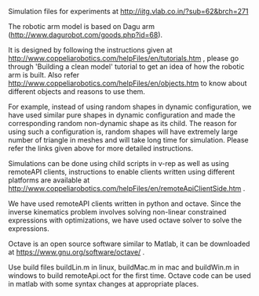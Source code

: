 Simulation files for experiments at http://iitg.vlab.co.in/?sub=62&brch=271

The robotic arm model is based on Dagu arm (http://www.dagurobot.com/goods.php?id=68). 

It is designed by following the instructions given at http://www.coppeliarobotics.com/helpFiles/en/tutorials.htm , please go through 'Building a clean model' tutorial to get an idea of how the robotic arm is built. Also refer http://www.coppeliarobotics.com/helpFiles/en/objects.htm to know about different objects and reasons to use them. 

For example, instead of using random shapes in dynamic configuration, we have used similar pure shapes in dynamic configuration and made the corresponding random non-dynamic shape as its child. The reason for using such a configuration is, random shapes will have extremely large number of triangle in meshes and will take long time for simulation. Please refer the links given above for more detailed instructions.

Simulations can be done using child scripts in v-rep as well as using remoteAPI clients, instructions to enable clients written using different platforms are available at http://www.coppeliarobotics.com/helpFiles/en/remoteApiClientSide.htm .

We have used remoteAPI clients written in python and octave. Since the inverse kinematics problem involves solving non-linear constrained expressions with optimizations, we have used octave solver to solve the expressions.

Octave is an open source software similar to Matlab, it can be downloaded at https://www.gnu.org/software/octave/ .

Use build files buildLin.m in linux, buildMac.m in mac and buildWin.m in windows to build remoteApi.oct for the first time.
Octave code can be used in matlab with some syntax changes at appropriate places.
